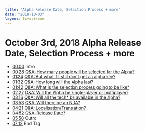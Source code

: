 ```yaml
---
title: "Alpha Release Date, Selection Process + more"
date: "2018-10-03"
layout: livestream
---
```

# October 3rd, 2018 Alpha Release Date, Selection Process + more
* [00:00](https://youtu.be/1OQk7vNt6-0?t=0) Intro
* [00:28](https://youtu.be/1OQk7vNt6-0?t=28) [Q&A: How many people will be selected for the Alpha?](./transcriptions/yt-1OQk7vNt6-0,28.38,84.52.md)
* [01:24](https://youtu.be/1OQk7vNt6-0?t=84) [Q&A: But what if I still don't get an alpha key?](./transcriptions/yt-1OQk7vNt6-0,84.52,92.08.md)
* [01:32](https://youtu.be/1OQk7vNt6-0?t=92) [Q&A: How long will the Alpha last?](./transcriptions/yt-1OQk7vNt6-0,92.08,102.64.md)
* [01:42](https://youtu.be/1OQk7vNt6-0?t=102) [Q&A: What is the selection process going to be like?](./transcriptions/yt-1OQk7vNt6-0,102.64,147.1.md)
* [02:27](https://youtu.be/1OQk7vNt6-0?t=147) [Q&A: Will the Alpha be single-player or multiplayer?](./transcriptions/yt-1OQk7vNt6-0,147.1,196.48.md)
* [03:16](https://youtu.be/1OQk7vNt6-0?t=196) [Q&A: Will all the tech* be available in the alpha?](./transcriptions/yt-1OQk7vNt6-0,196.48,233.42.md)
* [03:53](https://youtu.be/1OQk7vNt6-0?t=233) [Q&A: Will there be an NDA?](./transcriptions/yt-1OQk7vNt6-0,233.42,261.62.md)
* [04:21](https://youtu.be/1OQk7vNt6-0?t=261) [Q&A: Localisation/Translation?](./transcriptions/yt-1OQk7vNt6-0,261.62,292.16.md)
* [04:52](https://youtu.be/1OQk7vNt6-0?t=292) [Q&A: Release Date?](./transcriptions/yt-1OQk7vNt6-0,292.16,358.62.md)
* [05:58](https://youtu.be/1OQk7vNt6-0?t=358) Outro
* [07:12](https://youtu.be/1OQk7vNt6-0?t=432) End Tag
